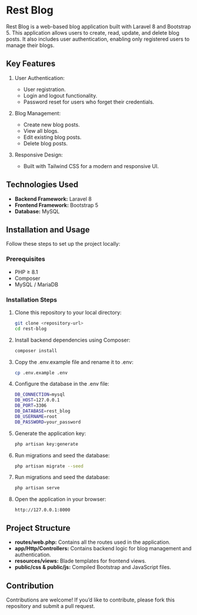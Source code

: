 # Rest Blog
Rest Blog is a web-based blog application built with Laravel 8 and Bootstrap 5. This application allows users to create, read, update, and delete blog posts. It also includes user authentication, enabling only registered users to manage their blogs.


## Key Features
1. User Authentication:
    
    - User registration.
    - Login and logout functionality.
    - Password reset for users who forget their credentials.

2. Blog Management:
    
    - Create new blog posts.
    - View all blogs.
    - Edit existing blog posts.
    - Delete blog posts.

3. Responsive Design:

    - Built with Tailwind CSS for a modern and responsive UI.


## Technologies Used
- **Backend Framework:** Laravel 8
- **Frontend Framework:** Bootstrap 5
- **Database:** MySQL


## Installation and Usage
Follow these steps to set up the project locally:

### Prerequisites
- PHP ≥ 8.1
- Composer
- MySQL / MariaDB

### Installation Steps
1. Clone this repository to your local directory:

    ```bash
    git clone <repository-url>
    cd rest-blog
    ```

2. Install backend dependencies using Composer:
    ```bash
    composer install
    ```


3. Copy the .env.example file and rename it to .env:
    ```bash
    cp .env.example .env
    ```

4. Configure the database in the .env file:
    ```bash
    DB_CONNECTION=mysql
    DB_HOST=127.0.0.1
    DB_PORT=3306
    DB_DATABASE=rest_blog
    DB_USERNAME=root
    DB_PASSWORD=your_password
    ```

5. Generate the application key:

    ```bash
    php artisan key:generate
    ```

6. Run migrations and seed the database:

    ```bash
    php artisan migrate --seed
    ```

7. Run migrations and seed the database:

    ```bash
    php artisan serve
    ```

8. Open the application in your browser:

    ```
    http://127.0.0.1:8000
    ```


## Project Structure
- **routes/web.php:** Contains all the routes used in the application.
- **app/Http/Controllers:** Contains backend logic for blog management and authentication.
- **resources/views:** Blade templates for frontend views.
- **public/css & public/js:** Compiled Bootstrap and JavaScript files.


## Contribution
Contributions are welcome! If you’d like to contribute, please fork this repository and submit a pull request.